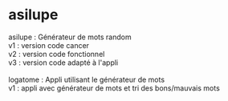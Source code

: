 # asilupe

asilupe : Générateur de mots random\
v1 : version code cancer\
v2 : version code fonctionnel\
v3 : version code adapté à l'appli\
\
logatome : Appli utilisant le générateur de mots\
v1 : appli avec générateur de mots et tri des bons/mauvais mots
